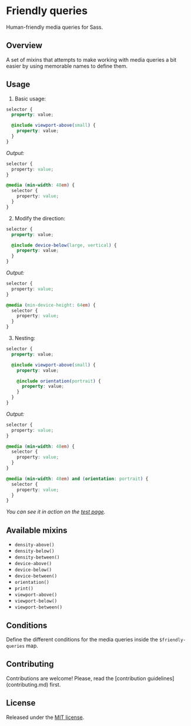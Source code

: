 # Friendly queries

Human-friendly media queries for Sass.

## Overview

A set of mixins that attempts to make working with media queries a bit easier
by using memorable names to define them.

## Usage

1. Basic usage:

  ```scss
  selector {
    property: value;

    @include viewport-above(small) {
      property: value;
    }
  }
  ```

  *Output:*

  ```css
  selector {
    property: value;
  }

  @media (min-width: 48em) {
    selector {
      property: value;
    }
  }
  ```

2. Modify the direction:

  ```scss
  selector {
    property: value;

    @include device-below(large, vertical) {
      property: value;
    }
  }
  ```

  *Output:*

  ```css
  selector {
    property: value;
  }

  @media (min-device-height: 64em) {
    selector {
      property: value;
    }
  }
  ```

3. Nesting:

  ```scss
  selector {
    property: value;

    @include viewport-above(small) {
      property: value;

      @include orientation(portrait) {
        property: value;
      }
    }
  }
  ```

  *Output:*

  ```css
  selector {
    property: value;
  }

  @media (min-width: 48em) {
    selector {
      property: value;
    }
  }

  @media (min-width: 48em) and (orientation: portrait) {
    selector {
      property: value;
    }
  }
  ```

*You can see it in action on the
[test page](https://battaglr.github.io/friendly-queries/test/test.html).*

## Available mixins

- `density-above()`
- `density-below()`
- `density-between()`
- `device-above()`
- `device-below()`
- `device-between()`
- `orientation()`
- `print()`
- `viewport-above()`
- `viewport-below()`
- `viewport-between()`

## Conditions

Define the different conditions for the media queries inside the
`$friendly-queries` map.

## Contributing

Contributions are welcome! Please, read the [contribution guidelines]
(contributing.md) first.

## License

Released under the [MIT license](license.txt).
